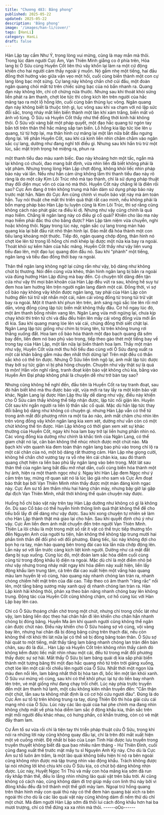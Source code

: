 ```yaml
---
title: "Chương 483: Băng phong"
published: 2025-05-22
updated: 2025-05-22
description: 'Băng phong'
image: '/images/han-li/cover/'
tags: [HanLi]
category: HanLi
draft: false
---
```


Hàn Lập tay cầm Như Ý, trong lòng vui mừng, cũng là may mắn
mà thôi.
Trong lúc đám người Cực Âm, Vạn Thiên Minh giằng co ở phía
trên, Hỏa lang bị Ô Sửu cùng Huyền Cốt liên thủ vây khốn lại làm
ra một cử động khiến cho hai người cảm thấy ngoài ý muốn.
Nó gầm nhẹ một tiếng, hai đầu đồng thời hướng vào giữa vặn
vẹo một hồi, cuối cùng biến thành một con cự lang lông bạc một
sừng.
Cự lang này không chần chờ cúi đầu, một đoàn ngân quang chói
mắt từ trên chiếc sừng bạc của nó bắn nhanh ra.
Quang đạn này không lớn, chỉ cỡ chừng nửa thước. Nhưng sau
khi thoát khỏi sừng liền phát ra âm thanh, chợt lóe tức thì công
kích lên trên người của hắc mãng tạo ra một lỗ hỗng lớn, cuối
cùng bắn thủng lục võng.
Ngân quang đạn này không biết là thuộc tính gì, lục võng sau khi
va chạm với nó lập sức đổi sắc, trong nháy mắt liền biến thành
một làn khí xám trắng, biến mất vô ảnh vô tùng.
Ô Sửu và Huyền Cốt thấy như thế đồng thời kinh hãi không thôi.
Ô Sửu vội vàng bắt một pháp quyết, một đạo hắc quang từ ngón
tay bắn tới trên thân thể hắc mãng sắp tan biến. Lỗ hổng kia lập
tức lóe lên u quang, từ từ hợp lại, ma thân hình cự mãng lại một
lần nữa bắt đầu ngưng đọng lại.
Về phần Huyền Cốt, sau khi cả kinh liền nhìn chằm chằm vào
ngân sắc cự lang, dường như đang nghĩ tới điều gì. Nhưng sau
khi hắn trù trừ một lúc, sắc mặt trịnh trọng hé miệng ra, phun ra

một thanh tiểu đao màu xanh biếc.
Đao này khoảng hơn một tấc, ngắn mà lại không có chuôi, đao
mang bất định, vừa nhìn liền đã biết không phải là vật phàm.
Nhưng trong lòng Hàn Lập chợt động, không khỏi liếc nhìn pháp
bảo này vài lần.
Nếu như hắn cảm ứng không lầm thì thanh tiểu đao này rõ ràng là
do một cây Kim Lôi Trúc nhỏ mà tạo thành, chỉ là sử dụng pháp
thuật thay đổi diện mục vốn có của nó mà thôi.
Huyền Cốt này chẳng lẽ là điên rồi sao? Cực Âm đang ở trên
không trung mà hắn dám sử dụng pháp bảo này trước mặt hắn.
Năm đó Cực Âm cũng chính vì muốn bảo vật này mà ám toán
hắn.
Tuy nói thuật che mắt thi triển quả thật rất cao minh, nếu không
phải là bổn mạng pháp bảo Hàn Lập tu luyện cũng là Kim Lôi
Trúc, thì sợ rằng cũng không cách nào phát giác ra điều kì dị.
Nhưng như vậy cũng chính là quá mạo hiểm.
Chẳng lẽ ngân lang này có điều gì cổ quái? Khiến cho lão ma này
mạo hiểm phải đắc thủ cho bằng được? Hàn Lập tâm niệm vừa
chuyển, nghi hoặc không thôi.
Ngay trong lúc này, ngân sắc cự lang trong màn hào quang kia lại
bắt đầu rút nhỏ thân hình lại. Đảo mắt đã hóa thành một con tiểu
lang khoảng một thước.
Tiếp đó, ngân quang chớp động, thân hình nó chợt lóe lên từ
trong lỗ hổng chỉ mới khép lại được một nửa kia bay ra ngoài.
Thoát khỏi sự kềm hãm của hắc mãng.
Huyền Cốt thấy như vậy liền vung tiểu đao lên, một đạo lục quang
đón đầu nó.
Sau khi "phành" một tiếng, ngân lang và tiểu đao đồng thời bay ra
ngoài.

Thân thể ngân lang không ngờ lại cứng rắn như vậy, bộ dáng như
không chút bị thương.
Nói đến cũng vừa khéo, thân hình ngân lang bị bắn ra ngoài vừa
đúng hướng Hàn Lập đứng mà bay đến.
Có chuyện tốt dâng đến tận cửa như vậy thì mọi băn khoăn của
Hàn Lập đều vứt ra sau, không hề suy tư đem hoa lam hướng lên
trên người ngân lang đánh một cái.
Đồng thời, vì sợ cổ bảo này không vây khốn được ngân lang, tay
phải của Hàn Lập còn hướng đến túi trữ vật nhấn một cái, năm
cái vòng đồng từ trong túi trữ vật bay ra ngoài.
Một ít thanh khí phun lên trên, ánh sáng ngũ sắc lóe lên rồi mờ
dần, vòng đồng cũng lập tức biến mất không thấy đâu.
Cơ hồ ngay lúc đó, một âm thanh bổng nhiên vang lên.
Ngân Lang vừa mới ngừng lại, chưa kịp chạy khỏi thì trên tứ chi
và đầu đều hiện lên mấy cái vòng đồng vừa mới ẩn đi kia. Sau khi
quang mang lóe lên vài cái, chúng đồng thời siết chặt lại.
Ngân Lang lập tức giống như chim bị trúng tên, từ trên không
trung rơi thẳng xuống đất.
Hoa lam cổ bảo hóa thành một đạo bạch quang đã sớm bay đến,
liền đem nó bao phủ vào trong, tiếp theo gào thét một tiếng bay
về trong tay của Hàn Lập, một lần nữa lại biến thành hoa lam.
Thấy một màn như vậy, Huyền Cốt vừa mới thu hồi tiểu đao cùng
với Ô Sửu đang xuất ra một cái khăn bằng gấm màu đen nhất
thời dừng lại! Trên mặt đều có thần sắc khó có thể tin được.
Nhưng Ô Sửu liền tỉnh ngộ lại, ánh mắt lập tức được thay bởi sự
tức giận vì bị phá hỏng chuyện.
Chuyện như vậy thật sự là quá tà môn! Hắn vốn nghĩ rằng, tranh
đoạt kiện bảo vật không chủ kia, bằng vào Huyền Âm Đại pháp
không phải là chuyện dễ như trở bàn tay sao?

Nhưng cũng không hề nghĩ đến, đầu tiên là Huyền Cốt ra tay
tranh đoạt, sau đó hắn biết khó mà thu được bảo vật, vừa mới ra
tay lấy ra một kiện bảo vật khác. Ngân Lang lại được Hàn Lập thu
lấy dễ dàng như vậy, điều này khiến cho Ô Sửu cảm thấy không
thể tiếp nhận được, lập tức nổi giận lên.
Huyền Cốt sau khi ngẩn người ra liền lộ thần sắc cổ quái.
Mặc dù hắn lập tức thay đổi bằng bộ dáng như không có chuyện
gì. nhưng Hàn Lập vẫn có thể từ trong ánh mắt đối phương nhìn
ra một tia ảo não, ánh mắt chăm chú nhìn lên trên vòng đồng vây
khốn ngân lang kia xem xét, dường như vẫn còn có một chút
không thể tin được.
Hàn Lập không có thời gian xem xét sự khác thường của Huyền
Cốt, ngay khi hoa lam bay trở lại liền hưng phấn nhìn nó.
Các vòng đồng kia dường như chính là khắc tinh của Ngân Lang,
có thể giam chặt nó lại, căn bản không thể nhúc nhích được một
chút nào.
Mà bạch khí vờn quanh kia đem toàn thân ngân lang bao phủ vào
trong chỉ lộ ra một cái chân của nó, một bộ dáng rất thương cảm.
Hàn Lập nhẹ giọng cười, không hề chần chờ vương tay ra vỗ nhẹ
lên cái chân kia, sau đó thanh quang chợt hiện ra liền bao phủ lấy
ngân lang vào bên trong.
Một lát sau thân thể của ngân lang bắt đầu mờ nhạt dần, cuối
cùng biến hóa thành một hư ảnh, hiện ra một thanh ngọc như ý.
Ngay khi Hàn Lập đem Ngọc như ý cầm trên tay, mừng rỡ quan
sát nó là lúc lão giả nho sam và Cực Âm đoạt bảo thất bại bởi
Vạn Thiên Minh nhìn thấy được một màn đáng kinh ngạc này.
Cực Âm sư tổ âm thầm nhíu hai hàng chân mày, nhưng bây giờ
lại gặp đại địch Vạn Thiên Minh, nhất thời không thể quản chuyện
này được.

Huống hồ chi bảo vật này trên tay Hàn Lập dường như không có
gì là không ổn.
Dù sao Cổ bảo có thể huyễn hình thông linh quả thật không thể
để cho tiểu bối lấy đi dể dàng như vậy được. Sau khi xong
chuyện tự nhiên sẽ làm cho Hàn Lập thành thật mà giao lại cho
hắn.
Sau khi quyết định chủ ý như vậy. Cực Âm liền đem ánh mắt
chuyển đến trên người Vạn Thiên Minh.
Thiên La lôi châu là một trong một số rất ít vật có thể trực tiếp
thương tổn đến Nguyên Anh của người tu tiên, hắn không thể
không tập trung mười hai phần tinh thần để đối phó với đối
phương.
Đáng tiếc, lúc này không đợi cho bọn họ ra tay, màn hào quang
bên trong đài cao kia lần nữa chớp động lên.
Lần này sơ với lần trước càng kịch liệt kinh người. Dường như cả
mặt đất đang bị sụp xuống.
Cùng lúc đó, một đoàn lam sắc hỏa diễm cuối cùng cũng từ trong
động khẩu lộ diện ra ngoài.
Mặc dù chỉ là một điểm nhỏ bé như vậy nhưng trong nháy mắt
ngay khi hỏa diễm này xuất hiện, liền lấy động khẩu làm trung
tâm, cả trên đài cao xuất hiện một vầng hào quang màu lam
huyến lệ vô cùng, hào quang này nhanh chóng lan tràn ra, nhanh
chóng chiếm hết mặt trên của đài cao.
Tiếp theo có âm thanh "răng rắc" nổi lên, một tầng băng sương
mày xanh quỷ dị nhanh chóng lan tràn ra.
Hàn Lập kinh hãi không thôi, phản xạ theo bản năng nhanh chóng
bay lên không trung.
Động tác của Huyền Cốt cũng không chậm, cơ hồ cùng lúc với
Hàn Lập bay lên cao.

Chỉ có Ô Sửu thoáng chần chờ trong một chút, nhưng chỉ trong
chốc lát như vậy, lam băng liền dọc theo hai chân hắn đi lên khiến
cho chân hắn nhanh chóng bị đóng băng. Huyền Ma âm khí
quanh người cũng không thể ngăn cản được chút nào.
Điều này khiến cho Ô Sửu hoảng sợ vô cùng, vội vàng bay lên,
nhưng hai chân đã bị đóng băng cứng trên thạch đài, nếu còn
không thể rời khỏi thì lát nữa lại có thể sẽ bị đóng băng toàn thân.
Ô Sửu sợ hãi quát to một tiếng, mắt thấy tầng lam băng nhanh
chóng lan tràn đến bàn chân, sau đó là đùi…
Hàn Lập và Huyền Cốt trên không nhìn thấy cảnh đó không kềm
được liếc mắt nhìn nhau một cái, đều từ trong mắt đối phương
thấy được sự sợ hãi.
Mắt thấy Ô Sửu bị lam băng quái dị kia sắp phải biến thành một
tượng băng thì một đạo hắc quang nhỏ từ trên trời giáng xuống,
chợt lóe lên một cái rồi chiếu lên người của Ô Sửu.
Nhất thời một ngọn lửa màu đen nổi lên, lam băng nhất thời bị
hòa tan đi, bốc lên một làn khói xanh.
Ô Sửu vui mừng vô cùng, sau khi có thể khôi phục lại tự do liền
bay nhanh lên trên, vẻ mặt giống như đang chạy trối chết.
Lúc này phía trước truyền đến một âm thanh hừ lạnh, một câu
không kiên nhẫn truyền đến:
"Cẩn thận một chút, lần sau ta không nhất định là có cơ hội cứu
ngươi đâu".
Đúng là do Cực Âm sư tổ từ trên không trung ra tay, dùng Thiên
Đô thi hỏa giải cứu cái mạng nhỏ của Ô Sửu.
Lúc này các lão quái của hai phe chính ma đang nhìn không chớp
mắt về phía hỏa diễm lam sắc ở động khẩu kia, thần sắc trên mặt
mỗi người đều khác nhau, có hưng phấn, có khẩn trương, còn có
vẻ mặt đầy tham lam.

Cự Âm tổ sư vừa rồi chỉ là tiện tay thi triển pháp thuật cứu Ô Sửu,
trong khi nói ra những lời này cũng không quay đầu lại, chỉ là trên
đôi mắt xuất hiện một vẻ cuồng nhiệt.
Đệ nhất bí bảo của Loạn Tinh Hải được lưu truyền trong truyền
thuyết không biết đã qua bao nhiêu năm tháng - Hư Thiên Đỉnh,
cuối cũng đang xuất thế trước mặt mấy tu sĩ Nguyên Anh Kỳ này.
Cho dù là Cực Âm sư tổ luôn âm trầm, là một lão quái không biểu
hiện hỉ nộ ra bên ngoài cũng không nhịn được mà tập trung nhìn
vào động khẩu. Trách không được lại nói những lời khó chịu khi
cứu Ô Sửu kia, có chút bộ dáng không nhịn được.
Lúc này, Huyết Ngọc Tri Thù và mấy con hỏa mãng kia sớm đã
run rẩy khắp thân thể, đều lo lắng nhìn những lão quái vật trên
bầu trời. Ai cũng không có cách nào, cũng không dám đi trợ giúp
mấy con linh thú này bởi vì đông khẩu đều đã trở thành một thế
giới mày lam. Ngoại trừ hồng quang trên thân hình mấy con quái
thú này có thể đem hàn quang bài xích ra bên ngoài thì cho dù là
các lão quái vật này cũng không dám đi nếm thử dù chỉ một chút.
Mà đám người Hàn Lập sớm đã thối lui cách đông khẩu hơn hai
ba mươi trượng, chỉ có thể đứng xa xa nhìn mà thôi.
------oOo------
